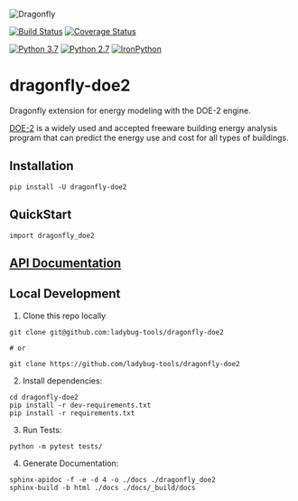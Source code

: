 ![Dragonfly](https://www.ladybug.tools/assets/img/dragonfly.png)

[![Build Status](https://github.com/ladybug-tools/dragonfly-doe2/workflows/CI/badge.svg)](https://github.com/ladybug-tools/dragonfly-doe2/actions)
[![Coverage Status](https://coveralls.io/repos/github/ladybug-tools/dragonfly-doe2/badge.svg?branch=master)](https://coveralls.io/github/ladybug-tools/dragonfly-doe2)

[![Python 3.7](https://img.shields.io/badge/python-3.7-blue.svg)](https://www.python.org/downloads/release/python-360/) [![Python 2.7](https://img.shields.io/badge/python-2.7-green.svg)](https://www.python.org/downloads/release/python-270/) [![IronPython](https://img.shields.io/badge/ironpython-2.7-red.svg)](https://github.com/IronLanguages/ironpython2/releases/tag/ipy-2.7.8/)

# dragonfly-doe2

Dragonfly extension for energy modeling with the DOE-2 engine.

[DOE-2](https://www.doe2.com/) is a widely used and accepted freeware building energy analysis program that can predict the energy use and cost for all types of buildings.

## Installation

`pip install -U dragonfly-doe2`

## QuickStart

```console
import dragonfly_doe2
```

## [API Documentation](http://ladybug-tools.github.io/dragonfly-doe2/docs)

## Local Development

1. Clone this repo locally
```console
git clone git@github.com:ladybug-tools/dragonfly-doe2

# or

git clone https://github.com/ladybug-tools/dragonfly-doe2
```
2. Install dependencies:
```
cd dragonfly-doe2
pip install -r dev-requirements.txt
pip install -r requirements.txt
```

3. Run Tests:
```console
python -m pytest tests/
```

4. Generate Documentation:
```console
sphinx-apidoc -f -e -d 4 -o ./docs ./dragonfly_doe2
sphinx-build -b html ./docs ./docs/_build/docs
```
